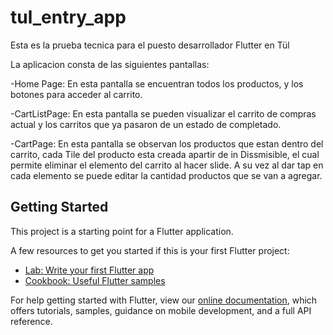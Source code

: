 # tul_entry_app

Esta es la prueba tecnica para el puesto desarrollador Flutter en Tül

La aplicacion consta de las siguientes pantallas:

-Home Page: En esta pantalla se encuentran todos los productos, y los botones para
acceder al carrito.

-CartListPage: En esta pantalla se pueden visualizar el carrito de compras actual y los carritos que ya pasaron de un estado de completado.

-CartPage: En esta pantalla se observan los productos que estan dentro del carrito, cada Tile del producto esta creada apartir de in Dissmisible, el cual permite eliminar el elemento del carrito al hacer slide. A su vez al dar tap en cada elemento se puede editar la cantidad productos que se van a agregar.

## Getting Started

This project is a starting point for a Flutter application.

A few resources to get you started if this is your first Flutter project:

- [Lab: Write your first Flutter app](https://flutter.dev/docs/get-started/codelab)
- [Cookbook: Useful Flutter samples](https://flutter.dev/docs/cookbook)

For help getting started with Flutter, view our
[online documentation](https://flutter.dev/docs), which offers tutorials,
samples, guidance on mobile development, and a full API reference.
